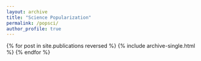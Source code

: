 ```yaml
---
layout: archive
title: "Science Popularization"
permalink: /popsci/
author_profile: true
---
```


{% for post in site.publications reversed %}
  {% include archive-single.html %}
{% endfor %}
